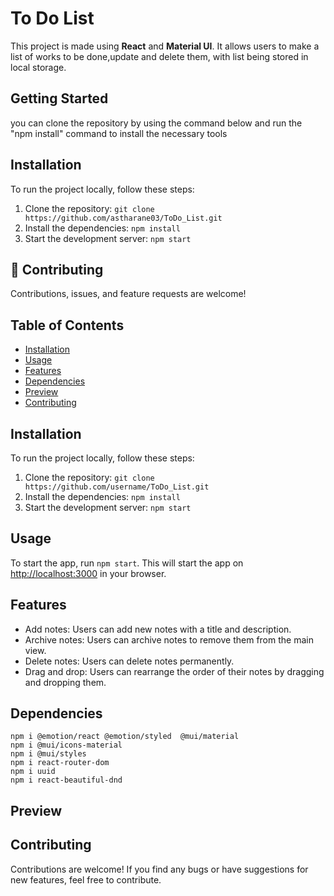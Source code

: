 # To Do List
This project is made using **React** and **Material UI**. It allows users to make a list of works to be done,update and delete them, with list being stored in local storage.

## Getting Started

you can clone the repository by using the command below and run the "npm install" command to install the necessary tools

## Installation
To run the project locally, follow these steps:

1. Clone the repository: `git clone https://github.com/astharane03/ToDo_List.git`
2. Install the dependencies: `npm install`
3. Start the development server: `npm start`



## 🤝 Contributing

Contributions, issues, and feature requests are welcome!



## Table of Contents

- [Installation](#installation)
- [Usage](#usage)
- [Features](#features)
- [Dependencies](#dependencies)
- [Preview](#preview)
- [Contributing](#contributing)

## Installation
To run the project locally, follow these steps:

  1. Clone the repository: `git clone https://github.com/username/ToDo_List.git`
2. Install the dependencies: `npm install`
3. Start the development server: `npm start`

## Usage

To start the app, run `npm start`. This will start the app on [http://localhost:3000](http://localhost:3000) in your browser.

## Features

- Add notes: Users can add new notes with a title and description.
- Archive notes: Users can archive notes to remove them from the main view.
- Delete notes: Users can delete notes permanently.
- Drag and drop: Users can rearrange the order of their notes by dragging and dropping them.

## Dependencies
```
npm i @emotion/react @emotion/styled  @mui/material
npm i @mui/icons-material
npm i @mui/styles
npm i react-router-dom
npm i uuid
npm i react-beautiful-dnd
```
## Preview
<p>
  
</p>

## Contributing

Contributions are welcome! If you find any bugs or have suggestions for new features, feel free to contribute.
